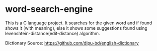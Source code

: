 # word-search-engine

This is a C language project. It searches for the given word and if found shows it (with meaning), else it shows some suggestions found using levenshtein-distance(edit-distance) algorithm.

Dictionary Source: https://github.com/dipu-bd/english-dictionary
